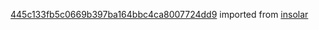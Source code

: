[445c133fb5c0669b397ba164bbc4ca8007724dd9](https://github.com/insolar/insolar/commit/445c133fb5c0669b397ba164bbc4ca8007724dd9) imported from [insolar](https://github.com/insolar/insolar)
